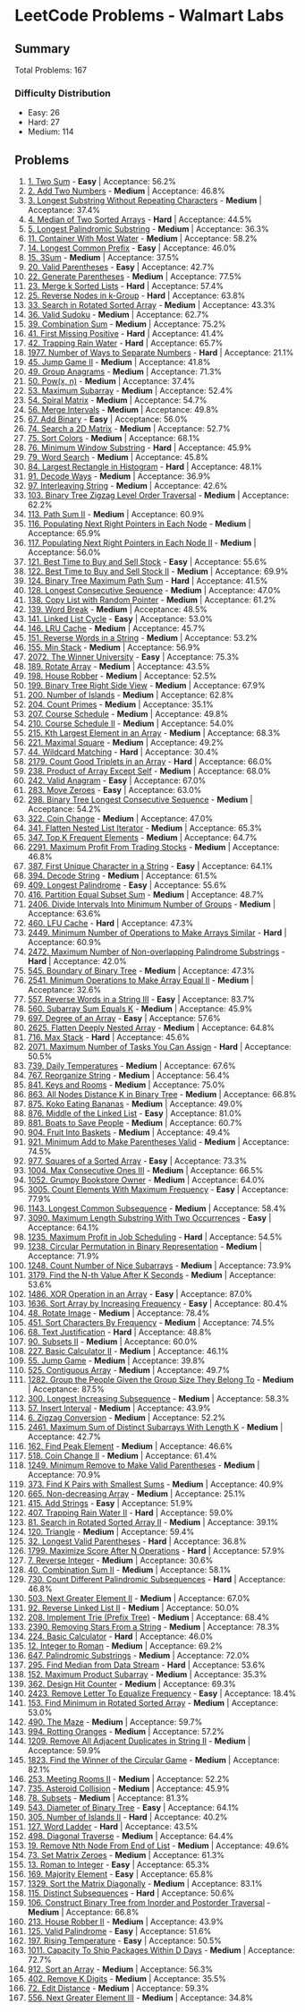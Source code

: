 # LeetCode Problems - Walmart Labs

## Summary
Total Problems: 167

### Difficulty Distribution

- Easy: 26
- Hard: 27
- Medium: 114

## Problems

1. [1. Two Sum](https://leetcode.com/problems/two-sum/) - **Easy** | Acceptance: 56.2%
2. [2. Add Two Numbers](https://leetcode.com/problems/add-two-numbers/) - **Medium** | Acceptance: 46.8%
3. [3. Longest Substring Without Repeating Characters](https://leetcode.com/problems/longest-substring-without-repeating-characters/) - **Medium** | Acceptance: 37.4%
4. [4. Median of Two Sorted Arrays](https://leetcode.com/problems/median-of-two-sorted-arrays/) - **Hard** | Acceptance: 44.5%
5. [5. Longest Palindromic Substring](https://leetcode.com/problems/longest-palindromic-substring/) - **Medium** | Acceptance: 36.3%
6. [11. Container With Most Water](https://leetcode.com/problems/container-with-most-water/) - **Medium** | Acceptance: 58.2%
7. [14. Longest Common Prefix](https://leetcode.com/problems/longest-common-prefix/) - **Easy** | Acceptance: 46.0%
8. [15. 3Sum](https://leetcode.com/problems/3sum/) - **Medium** | Acceptance: 37.5%
9. [20. Valid Parentheses](https://leetcode.com/problems/valid-parentheses/) - **Easy** | Acceptance: 42.7%
10. [22. Generate Parentheses](https://leetcode.com/problems/generate-parentheses/) - **Medium** | Acceptance: 77.5%
11. [23. Merge k Sorted Lists](https://leetcode.com/problems/merge-k-sorted-lists/) - **Hard** | Acceptance: 57.4%
12. [25. Reverse Nodes in k-Group](https://leetcode.com/problems/reverse-nodes-in-k-group/) - **Hard** | Acceptance: 63.8%
13. [33. Search in Rotated Sorted Array](https://leetcode.com/problems/search-in-rotated-sorted-array/) - **Medium** | Acceptance: 43.3%
14. [36. Valid Sudoku](https://leetcode.com/problems/valid-sudoku/) - **Medium** | Acceptance: 62.7%
15. [39. Combination Sum](https://leetcode.com/problems/combination-sum/) - **Medium** | Acceptance: 75.2%
16. [41. First Missing Positive](https://leetcode.com/problems/first-missing-positive/) - **Hard** | Acceptance: 41.4%
17. [42. Trapping Rain Water](https://leetcode.com/problems/trapping-rain-water/) - **Hard** | Acceptance: 65.7%
18. [1977. Number of Ways to Separate Numbers](https://leetcode.com/problems/number-of-ways-to-separate-numbers/) - **Hard** | Acceptance: 21.1%
19. [45. Jump Game II](https://leetcode.com/problems/jump-game-ii/) - **Medium** | Acceptance: 41.8%
20. [49. Group Anagrams](https://leetcode.com/problems/group-anagrams/) - **Medium** | Acceptance: 71.3%
21. [50. Pow(x, n)](https://leetcode.com/problems/powx-n/) - **Medium** | Acceptance: 37.4%
22. [53. Maximum Subarray](https://leetcode.com/problems/maximum-subarray/) - **Medium** | Acceptance: 52.4%
23. [54. Spiral Matrix](https://leetcode.com/problems/spiral-matrix/) - **Medium** | Acceptance: 54.7%
24. [56. Merge Intervals](https://leetcode.com/problems/merge-intervals/) - **Medium** | Acceptance: 49.8%
25. [67. Add Binary](https://leetcode.com/problems/add-binary/) - **Easy** | Acceptance: 56.0%
26. [74. Search a 2D Matrix](https://leetcode.com/problems/search-a-2d-matrix/) - **Medium** | Acceptance: 52.7%
27. [75. Sort Colors](https://leetcode.com/problems/sort-colors/) - **Medium** | Acceptance: 68.1%
28. [76. Minimum Window Substring](https://leetcode.com/problems/minimum-window-substring/) - **Hard** | Acceptance: 45.9%
29. [79. Word Search](https://leetcode.com/problems/word-search/) - **Medium** | Acceptance: 45.8%
30. [84. Largest Rectangle in Histogram](https://leetcode.com/problems/largest-rectangle-in-histogram/) - **Hard** | Acceptance: 48.1%
31. [91. Decode Ways](https://leetcode.com/problems/decode-ways/) - **Medium** | Acceptance: 36.9%
32. [97. Interleaving String](https://leetcode.com/problems/interleaving-string/) - **Medium** | Acceptance: 42.6%
33. [103. Binary Tree Zigzag Level Order Traversal](https://leetcode.com/problems/binary-tree-zigzag-level-order-traversal/) - **Medium** | Acceptance: 62.2%
34. [113. Path Sum II](https://leetcode.com/problems/path-sum-ii/) - **Medium** | Acceptance: 60.9%
35. [116. Populating Next Right Pointers in Each Node](https://leetcode.com/problems/populating-next-right-pointers-in-each-node/) - **Medium** | Acceptance: 65.9%
36. [117. Populating Next Right Pointers in Each Node II](https://leetcode.com/problems/populating-next-right-pointers-in-each-node-ii/) - **Medium** | Acceptance: 56.0%
37. [121. Best Time to Buy and Sell Stock](https://leetcode.com/problems/best-time-to-buy-and-sell-stock/) - **Easy** | Acceptance: 55.6%
38. [122. Best Time to Buy and Sell Stock II](https://leetcode.com/problems/best-time-to-buy-and-sell-stock-ii/) - **Medium** | Acceptance: 69.9%
39. [124. Binary Tree Maximum Path Sum](https://leetcode.com/problems/binary-tree-maximum-path-sum/) - **Hard** | Acceptance: 41.5%
40. [128. Longest Consecutive Sequence](https://leetcode.com/problems/longest-consecutive-sequence/) - **Medium** | Acceptance: 47.0%
41. [138. Copy List with Random Pointer](https://leetcode.com/problems/copy-list-with-random-pointer/) - **Medium** | Acceptance: 61.2%
42. [139. Word Break](https://leetcode.com/problems/word-break/) - **Medium** | Acceptance: 48.5%
43. [141. Linked List Cycle](https://leetcode.com/problems/linked-list-cycle/) - **Easy** | Acceptance: 53.0%
44. [146. LRU Cache](https://leetcode.com/problems/lru-cache/) - **Medium** | Acceptance: 45.7%
45. [151. Reverse Words in a String](https://leetcode.com/problems/reverse-words-in-a-string/) - **Medium** | Acceptance: 53.2%
46. [155. Min Stack](https://leetcode.com/problems/min-stack/) - **Medium** | Acceptance: 56.9%
47. [2072. The Winner University](https://leetcode.com/problems/the-winner-university/) - **Easy** | Acceptance: 75.3%
48. [189. Rotate Array](https://leetcode.com/problems/rotate-array/) - **Medium** | Acceptance: 43.5%
49. [198. House Robber](https://leetcode.com/problems/house-robber/) - **Medium** | Acceptance: 52.5%
50. [199. Binary Tree Right Side View](https://leetcode.com/problems/binary-tree-right-side-view/) - **Medium** | Acceptance: 67.9%
51. [200. Number of Islands](https://leetcode.com/problems/number-of-islands/) - **Medium** | Acceptance: 62.8%
52. [204. Count Primes](https://leetcode.com/problems/count-primes/) - **Medium** | Acceptance: 35.1%
53. [207. Course Schedule](https://leetcode.com/problems/course-schedule/) - **Medium** | Acceptance: 49.8%
54. [210. Course Schedule II](https://leetcode.com/problems/course-schedule-ii/) - **Medium** | Acceptance: 54.0%
55. [215. Kth Largest Element in an Array](https://leetcode.com/problems/kth-largest-element-in-an-array/) - **Medium** | Acceptance: 68.3%
56. [221. Maximal Square](https://leetcode.com/problems/maximal-square/) - **Medium** | Acceptance: 49.2%
57. [44. Wildcard Matching](https://leetcode.com/problems/wildcard-matching/) - **Hard** | Acceptance: 30.4%
58. [2179. Count Good Triplets in an Array](https://leetcode.com/problems/count-good-triplets-in-an-array/) - **Hard** | Acceptance: 66.0%
59. [238. Product of Array Except Self](https://leetcode.com/problems/product-of-array-except-self/) - **Medium** | Acceptance: 68.0%
60. [242. Valid Anagram](https://leetcode.com/problems/valid-anagram/) - **Easy** | Acceptance: 67.0%
61. [283. Move Zeroes](https://leetcode.com/problems/move-zeroes/) - **Easy** | Acceptance: 63.0%
62. [298. Binary Tree Longest Consecutive Sequence](https://leetcode.com/problems/binary-tree-longest-consecutive-sequence/) - **Medium** | Acceptance: 54.2%
63. [322. Coin Change](https://leetcode.com/problems/coin-change/) - **Medium** | Acceptance: 47.0%
64. [341. Flatten Nested List Iterator](https://leetcode.com/problems/flatten-nested-list-iterator/) - **Medium** | Acceptance: 65.3%
65. [347. Top K Frequent Elements](https://leetcode.com/problems/top-k-frequent-elements/) - **Medium** | Acceptance: 64.7%
66. [2291. Maximum Profit From Trading Stocks](https://leetcode.com/problems/maximum-profit-from-trading-stocks/) - **Medium** | Acceptance: 46.8%
67. [387. First Unique Character in a String](https://leetcode.com/problems/first-unique-character-in-a-string/) - **Easy** | Acceptance: 64.1%
68. [394. Decode String](https://leetcode.com/problems/decode-string/) - **Medium** | Acceptance: 61.5%
69. [409. Longest Palindrome](https://leetcode.com/problems/longest-palindrome/) - **Easy** | Acceptance: 55.6%
70. [416. Partition Equal Subset Sum](https://leetcode.com/problems/partition-equal-subset-sum/) - **Medium** | Acceptance: 48.7%
71. [2406. Divide Intervals Into Minimum Number of Groups](https://leetcode.com/problems/divide-intervals-into-minimum-number-of-groups/) - **Medium** | Acceptance: 63.6%
72. [460. LFU Cache](https://leetcode.com/problems/lfu-cache/) - **Hard** | Acceptance: 47.3%
73. [2449. Minimum Number of Operations to Make Arrays Similar](https://leetcode.com/problems/minimum-number-of-operations-to-make-arrays-similar/) - **Hard** | Acceptance: 60.9%
74. [2472. Maximum Number of Non-overlapping Palindrome Substrings](https://leetcode.com/problems/maximum-number-of-non-overlapping-palindrome-substrings/) - **Hard** | Acceptance: 42.0%
75. [545. Boundary of Binary Tree](https://leetcode.com/problems/boundary-of-binary-tree/) - **Medium** | Acceptance: 47.3%
76. [2541. Minimum Operations to Make Array Equal II](https://leetcode.com/problems/minimum-operations-to-make-array-equal-ii/) - **Medium** | Acceptance: 32.6%
77. [557. Reverse Words in a String III](https://leetcode.com/problems/reverse-words-in-a-string-iii/) - **Easy** | Acceptance: 83.7%
78. [560. Subarray Sum Equals K](https://leetcode.com/problems/subarray-sum-equals-k/) - **Medium** | Acceptance: 45.9%
79. [697. Degree of an Array](https://leetcode.com/problems/degree-of-an-array/) - **Easy** | Acceptance: 57.6%
80. [2625. Flatten Deeply Nested Array](https://leetcode.com/problems/flatten-deeply-nested-array/) - **Medium** | Acceptance: 64.8%
81. [716. Max Stack](https://leetcode.com/problems/max-stack/) - **Hard** | Acceptance: 45.6%
82. [2071. Maximum Number of Tasks You Can Assign](https://leetcode.com/problems/maximum-number-of-tasks-you-can-assign/) - **Hard** | Acceptance: 50.5%
83. [739. Daily Temperatures](https://leetcode.com/problems/daily-temperatures/) - **Medium** | Acceptance: 67.6%
84. [767. Reorganize String](https://leetcode.com/problems/reorganize-string/) - **Medium** | Acceptance: 56.4%
85. [841. Keys and Rooms](https://leetcode.com/problems/keys-and-rooms/) - **Medium** | Acceptance: 75.0%
86. [863. All Nodes Distance K in Binary Tree](https://leetcode.com/problems/all-nodes-distance-k-in-binary-tree/) - **Medium** | Acceptance: 66.8%
87. [875. Koko Eating Bananas](https://leetcode.com/problems/koko-eating-bananas/) - **Medium** | Acceptance: 49.0%
88. [876. Middle of the Linked List](https://leetcode.com/problems/middle-of-the-linked-list/) - **Easy** | Acceptance: 81.0%
89. [881. Boats to Save People](https://leetcode.com/problems/boats-to-save-people/) - **Medium** | Acceptance: 60.7%
90. [904. Fruit Into Baskets](https://leetcode.com/problems/fruit-into-baskets/) - **Medium** | Acceptance: 49.4%
91. [921. Minimum Add to Make Parentheses Valid](https://leetcode.com/problems/minimum-add-to-make-parentheses-valid/) - **Medium** | Acceptance: 74.5%
92. [977. Squares of a Sorted Array](https://leetcode.com/problems/squares-of-a-sorted-array/) - **Easy** | Acceptance: 73.3%
93. [1004. Max Consecutive Ones III](https://leetcode.com/problems/max-consecutive-ones-iii/) - **Medium** | Acceptance: 66.5%
94. [1052. Grumpy Bookstore Owner](https://leetcode.com/problems/grumpy-bookstore-owner/) - **Medium** | Acceptance: 64.0%
95. [3005. Count Elements With Maximum Frequency](https://leetcode.com/problems/count-elements-with-maximum-frequency/) - **Easy** | Acceptance: 77.9%
96. [1143. Longest Common Subsequence](https://leetcode.com/problems/longest-common-subsequence/) - **Medium** | Acceptance: 58.4%
97. [3090. Maximum Length Substring With Two Occurrences](https://leetcode.com/problems/maximum-length-substring-with-two-occurrences/) - **Easy** | Acceptance: 64.1%
98. [1235. Maximum Profit in Job Scheduling](https://leetcode.com/problems/maximum-profit-in-job-scheduling/) - **Hard** | Acceptance: 54.5%
99. [1238. Circular Permutation in Binary Representation](https://leetcode.com/problems/circular-permutation-in-binary-representation/) - **Medium** | Acceptance: 71.9%
100. [1248. Count Number of Nice Subarrays](https://leetcode.com/problems/count-number-of-nice-subarrays/) - **Medium** | Acceptance: 73.9%
101. [3179. Find the N-th Value After K Seconds](https://leetcode.com/problems/find-the-n-th-value-after-k-seconds/) - **Medium** | Acceptance: 53.6%
102. [1486. XOR Operation in an Array](https://leetcode.com/problems/xor-operation-in-an-array/) - **Easy** | Acceptance: 87.0%
103. [1636. Sort Array by Increasing Frequency](https://leetcode.com/problems/sort-array-by-increasing-frequency/) - **Easy** | Acceptance: 80.4%
104. [48. Rotate Image](https://leetcode.com/problems/rotate-image/) - **Medium** | Acceptance: 78.4%
105. [451. Sort Characters By Frequency](https://leetcode.com/problems/sort-characters-by-frequency/) - **Medium** | Acceptance: 74.5%
106. [68. Text Justification](https://leetcode.com/problems/text-justification/) - **Hard** | Acceptance: 48.8%
107. [90. Subsets II](https://leetcode.com/problems/subsets-ii/) - **Medium** | Acceptance: 60.0%
108. [227. Basic Calculator II](https://leetcode.com/problems/basic-calculator-ii/) - **Medium** | Acceptance: 46.1%
109. [55. Jump Game](https://leetcode.com/problems/jump-game/) - **Medium** | Acceptance: 39.8%
110. [525. Contiguous Array](https://leetcode.com/problems/contiguous-array/) - **Medium** | Acceptance: 49.7%
111. [1282. Group the People Given the Group Size They Belong To](https://leetcode.com/problems/group-the-people-given-the-group-size-they-belong-to/) - **Medium** | Acceptance: 87.5%
112. [300. Longest Increasing Subsequence](https://leetcode.com/problems/longest-increasing-subsequence/) - **Medium** | Acceptance: 58.3%
113. [57. Insert Interval](https://leetcode.com/problems/insert-interval/) - **Medium** | Acceptance: 43.9%
114. [6. Zigzag Conversion](https://leetcode.com/problems/zigzag-conversion/) - **Medium** | Acceptance: 52.2%
115. [2461. Maximum Sum of Distinct Subarrays With Length K](https://leetcode.com/problems/maximum-sum-of-distinct-subarrays-with-length-k/) - **Medium** | Acceptance: 42.7%
116. [162. Find Peak Element](https://leetcode.com/problems/find-peak-element/) - **Medium** | Acceptance: 46.6%
117. [518. Coin Change II](https://leetcode.com/problems/coin-change-ii/) - **Medium** | Acceptance: 61.4%
118. [1249. Minimum Remove to Make Valid Parentheses](https://leetcode.com/problems/minimum-remove-to-make-valid-parentheses/) - **Medium** | Acceptance: 70.9%
119. [373. Find K Pairs with Smallest Sums](https://leetcode.com/problems/find-k-pairs-with-smallest-sums/) - **Medium** | Acceptance: 40.9%
120. [665. Non-decreasing Array](https://leetcode.com/problems/non-decreasing-array/) - **Medium** | Acceptance: 25.1%
121. [415. Add Strings](https://leetcode.com/problems/add-strings/) - **Easy** | Acceptance: 51.9%
122. [407. Trapping Rain Water II](https://leetcode.com/problems/trapping-rain-water-ii/) - **Hard** | Acceptance: 59.0%
123. [81. Search in Rotated Sorted Array II](https://leetcode.com/problems/search-in-rotated-sorted-array-ii/) - **Medium** | Acceptance: 39.1%
124. [120. Triangle](https://leetcode.com/problems/triangle/) - **Medium** | Acceptance: 59.4%
125. [32. Longest Valid Parentheses](https://leetcode.com/problems/longest-valid-parentheses/) - **Hard** | Acceptance: 36.8%
126. [1799. Maximize Score After N Operations](https://leetcode.com/problems/maximize-score-after-n-operations/) - **Hard** | Acceptance: 57.9%
127. [7. Reverse Integer](https://leetcode.com/problems/reverse-integer/) - **Medium** | Acceptance: 30.6%
128. [40. Combination Sum II](https://leetcode.com/problems/combination-sum-ii/) - **Medium** | Acceptance: 58.1%
129. [730. Count Different Palindromic Subsequences](https://leetcode.com/problems/count-different-palindromic-subsequences/) - **Hard** | Acceptance: 46.8%
130. [503. Next Greater Element II](https://leetcode.com/problems/next-greater-element-ii/) - **Medium** | Acceptance: 67.0%
131. [92. Reverse Linked List II](https://leetcode.com/problems/reverse-linked-list-ii/) - **Medium** | Acceptance: 50.0%
132. [208. Implement Trie (Prefix Tree)](https://leetcode.com/problems/implement-trie-prefix-tree/) - **Medium** | Acceptance: 68.4%
133. [2390. Removing Stars From a String](https://leetcode.com/problems/removing-stars-from-a-string/) - **Medium** | Acceptance: 78.3%
134. [224. Basic Calculator](https://leetcode.com/problems/basic-calculator/) - **Hard** | Acceptance: 46.0%
135. [12. Integer to Roman](https://leetcode.com/problems/integer-to-roman/) - **Medium** | Acceptance: 69.2%
136. [647. Palindromic Substrings](https://leetcode.com/problems/palindromic-substrings/) - **Medium** | Acceptance: 72.0%
137. [295. Find Median from Data Stream](https://leetcode.com/problems/find-median-from-data-stream/) - **Hard** | Acceptance: 53.6%
138. [152. Maximum Product Subarray](https://leetcode.com/problems/maximum-product-subarray/) - **Medium** | Acceptance: 35.3%
139. [362. Design Hit Counter](https://leetcode.com/problems/design-hit-counter/) - **Medium** | Acceptance: 69.3%
140. [2423. Remove Letter To Equalize Frequency](https://leetcode.com/problems/remove-letter-to-equalize-frequency/) - **Easy** | Acceptance: 18.4%
141. [153. Find Minimum in Rotated Sorted Array](https://leetcode.com/problems/find-minimum-in-rotated-sorted-array/) - **Medium** | Acceptance: 53.0%
142. [490. The Maze](https://leetcode.com/problems/the-maze/) - **Medium** | Acceptance: 59.7%
143. [994. Rotting Oranges](https://leetcode.com/problems/rotting-oranges/) - **Medium** | Acceptance: 57.2%
144. [1209. Remove All Adjacent Duplicates in String II](https://leetcode.com/problems/remove-all-adjacent-duplicates-in-string-ii/) - **Medium** | Acceptance: 59.9%
145. [1823. Find the Winner of the Circular Game](https://leetcode.com/problems/find-the-winner-of-the-circular-game/) - **Medium** | Acceptance: 82.1%
146. [253. Meeting Rooms II](https://leetcode.com/problems/meeting-rooms-ii/) - **Medium** | Acceptance: 52.2%
147. [735. Asteroid Collision](https://leetcode.com/problems/asteroid-collision/) - **Medium** | Acceptance: 45.9%
148. [78. Subsets](https://leetcode.com/problems/subsets/) - **Medium** | Acceptance: 81.3%
149. [543. Diameter of Binary Tree](https://leetcode.com/problems/diameter-of-binary-tree/) - **Easy** | Acceptance: 64.1%
150. [305. Number of Islands II](https://leetcode.com/problems/number-of-islands-ii/) - **Hard** | Acceptance: 40.2%
151. [127. Word Ladder](https://leetcode.com/problems/word-ladder/) - **Hard** | Acceptance: 43.5%
152. [498. Diagonal Traverse](https://leetcode.com/problems/diagonal-traverse/) - **Medium** | Acceptance: 64.4%
153. [19. Remove Nth Node From End of List](https://leetcode.com/problems/remove-nth-node-from-end-of-list/) - **Medium** | Acceptance: 49.6%
154. [73. Set Matrix Zeroes](https://leetcode.com/problems/set-matrix-zeroes/) - **Medium** | Acceptance: 61.3%
155. [13. Roman to Integer](https://leetcode.com/problems/roman-to-integer/) - **Easy** | Acceptance: 65.3%
156. [169. Majority Element](https://leetcode.com/problems/majority-element/) - **Easy** | Acceptance: 65.8%
157. [1329. Sort the Matrix Diagonally](https://leetcode.com/problems/sort-the-matrix-diagonally/) - **Medium** | Acceptance: 83.1%
158. [115. Distinct Subsequences](https://leetcode.com/problems/distinct-subsequences/) - **Hard** | Acceptance: 50.6%
159. [106. Construct Binary Tree from Inorder and Postorder Traversal](https://leetcode.com/problems/construct-binary-tree-from-inorder-and-postorder-traversal/) - **Medium** | Acceptance: 66.8%
160. [213. House Robber II](https://leetcode.com/problems/house-robber-ii/) - **Medium** | Acceptance: 43.9%
161. [125. Valid Palindrome](https://leetcode.com/problems/valid-palindrome/) - **Easy** | Acceptance: 51.6%
162. [197. Rising Temperature](https://leetcode.com/problems/rising-temperature/) - **Easy** | Acceptance: 50.5%
163. [1011. Capacity To Ship Packages Within D Days](https://leetcode.com/problems/capacity-to-ship-packages-within-d-days/) - **Medium** | Acceptance: 72.7%
164. [912. Sort an Array](https://leetcode.com/problems/sort-an-array/) - **Medium** | Acceptance: 56.3%
165. [402. Remove K Digits](https://leetcode.com/problems/remove-k-digits/) - **Medium** | Acceptance: 35.5%
166. [72. Edit Distance](https://leetcode.com/problems/edit-distance/) - **Medium** | Acceptance: 59.3%
167. [556. Next Greater Element III](https://leetcode.com/problems/next-greater-element-iii/) - **Medium** | Acceptance: 34.8%